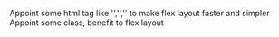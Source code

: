 
Appoint some html tag like '<efr>','<efc>','<ef1>' to make flex layout faster and simpler
Appoint some class, benefit to flex layout 
